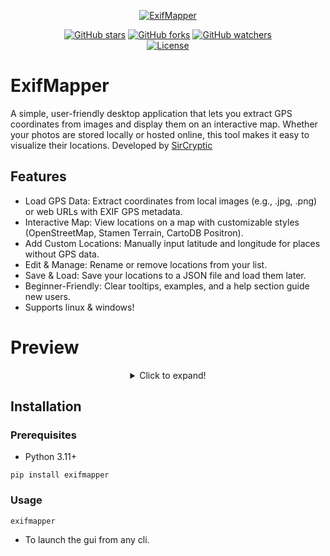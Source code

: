 
<p align="center">
  <a href="https://github.com/sircryptic/exifmapper">
    <img src="https://github.com/user-attachments/assets/953ae98b-b3ff-4d16-b98e-9a2dbfca0fc0" alt="ExifMapper"
    onmouseover="this.style.transform='scale(1.05)'; this.style.opacity='0.8';" 
    onmouseout="this.style.transform='scale(1)'; this.style.opacity='1';">
  </a>

<div align="center">
    <a href="https://github.com/sircryptic/exifmapper/stargazers"><img src="https://img.shields.io/github/stars/sircryptic/exifmapper.svg" alt="GitHub stars"></a>
    <a href="https://github.com/sircryptic/exifmapper/network"><img src="https://img.shields.io/github/forks/sircryptic/exifmapper.svg" alt="GitHub forks"></a>
    <a href="https://github.com/sircryptic/exifmapper/watchers"><img src="https://img.shields.io/github/watchers/sircryptic/exifmapper.svg?style=social" alt="GitHub watchers"></a>
    <br>
    <a href="https://github.com/SirCryptic/exifmapper/blob/main/LICENSE"><img src="https://img.shields.io/badge/license-MIT-green.svg" alt="License"></a>
</div>

# ExifMapper

A simple, user-friendly desktop application that lets you extract GPS coordinates from images and display them on an interactive map. Whether your photos are stored locally or hosted online, this tool makes it easy to visualize their locations.
Developed by [SirCryptic](https://github.com/SirCryptic)

## Features
- Load GPS Data: Extract coordinates from local images (e.g., .jpg, .png) or web URLs with EXIF GPS metadata.
- Interactive Map: View locations on a map with customizable styles (OpenStreetMap, Stamen Terrain, CartoDB Positron).
- Add Custom Locations: Manually input latitude and longitude for places without GPS data.
- Edit & Manage: Rename or remove locations from your list.
- Save & Load: Save your locations to a JSON file and load them later.
- Beginner-Friendly: Clear tooltips, examples, and a help section guide new users.
- Supports linux & windows!


<h1 align="left">Preview</h1>

<center>

<details>
  <summary>Click to expand!</summary>

### Main Interface

![interface](https://github.com/user-attachments/assets/f64e0879-3633-4be0-b6bc-5fe141e035d9)

### Map View
Interactive map displayed in the browser.
![i-map](https://github.com/user-attachments/assets/84a4477a-650c-4551-8366-e2f841843040)


</center>

##

## Installation
### Prerequisites
- Python 3.11+

```
pip install exifmapper
```

### Usage
```
exifmapper
```
- To launch the gui from any cli.
